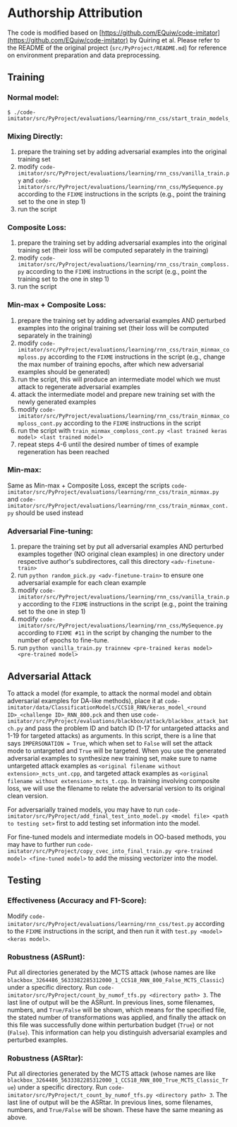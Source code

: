 # Authorship Attribution
The code is modified based on [https://github.com/EQuiw/code-imitator](https://github.com/EQuiw/code-imitator) by Quiring et al. Please refer to the README of the original project (`src/PyProject/README.md`) for reference on environment preparation and data preprocessing.

## Training
### Normal model:
```
$ ./code-imitator/src/PyProject/evaluations/learning/rnn_css/start_train_models_rnn_parallel.sh
```

### Mixing Directly:
1. prepare the training set by adding adversarial examples into the original training set
2. modify `code-imitator/src/PyProject/evaluations/learning/rnn_css/vanilla_train.py` and `code-imitator/src/PyProject/evaluations/learning/rnn_css/MySequence.py` according to the `FIXME` instructions in the scripts (e.g., point the training set to the one in step 1)
3. run the script

### Composite Loss:
1. prepare the training set by adding adversarial examples into the original training set (their loss will be computed separately in the training)
2. modify `code-imitator/src/PyProject/evaluations/learning/rnn_css/train_comploss.py` according to the `FIXME` instructions in the script (e.g., point the training set to the one in step 1)
3. run the script

### Min-max + Composite Loss:
1. prepare the training set by adding adversarial examples AND perturbed examples into the original training set (their loss will be computed separately in the training)
2. modify `code-imitator/src/PyProject/evaluations/learning/rnn_css/train_minmax_comploss.py` according to the `FIXME` instructions in the script (e.g., change the max number of training epochs, after which new adversarial examples should be generated)
3. run the script, this will produce an intermediate model which we must attack to regenerate adversarial examples
4. attack the intermediate model and prepare new training set with the newly generated examples
5. modify `code-imitator/src/PyProject/evaluations/learning/rnn_css/train_minmax_comploss_cont.py` according to the `FIXME` instructions in the script
6. run the script with `train_minmax_comploss_cont.py <last trained keras model> <last trained model>`
7. repeat steps 4-6 until the desired number of times of example regeneration has been reached

### Min-max:
Same as Min-max + Composite Loss, except the scripts `code-imitator/src/PyProject/evaluations/learning/rnn_css/train_minmax.py` and `code-imitator/src/PyProject/evaluations/learning/rnn_css/train_minmax_cont.py` should be used instead

### Adversarial Fine-tuning:
1. prepare the training set by put all adversarial examples AND perturbed examples together (NO original clean examples) in one directory under respective author's subdirectores, call this directory `<adv-finetune-train>`
2. run `python random_pick.py <adv-finetune-train>` to ensure one adversarial example for each clean example
3. modify `code-imitator/src/PyProject/evaluations/learning/rnn_css/vanilla_train.py` according to the `FIXME` instructions in the script (e.g., point the training set to the one in step 1)
4. modify `code-imitator/src/PyProject/evaluations/learning/rnn_css/MySequence.py` according to `FIXME #11` in the script by changing the number to the number of epochs to fine-tune.
5. run `python vanilla_train.py trainnew <pre-trained keras model> <pre-trained model>`

## Adversarial Attack
To attack a model (for example, to attack the normal model and obtain adversarial examples for DA-like methods), place it at `code-imitator/data/ClassificationModels/CCS18_RNN/keras_model_<round ID>_<challenge ID>_RNN_800.pck` and then use `code-imitator/src/PyProject/evaluations/blackbox/attack/blackbox_attack_batch.py` and pass the problem ID and batch ID (1-17 for untargeted attacks and 1-19 for targeted attacks) as arguments. In this script, there is a line that says `IMPERSONATION = True`, which when set to `False` will set the attack mode to untargeted and `True` will be targeted. When you use the generated adversarial examples to synthesize new training set, make sure to name untargeted attack examples as `<original filename without extension>_mcts_unt.cpp`, and targeted attack examples as `<original filename without extension>_mcts_t.cpp`. In training involving composite loss, we will use the filename to relate the adversarial version to its original clean version.

For adversarially trained models, you may have to run `code-imitator/src/PyProject/add_final_test_into_model.py <model file> <path to testing set>` first to add testing set information into the model.

For fine-tuned models and intermediate models in OO-based methods, you may have to further run `code-imitator/src/PyProject/copy_cvec_into_final_train.py <pre-trained model> <fine-tuned model>` to add the missing vectorizer into the model.

## Testing
### Effectiveness (Accuracy and F1-Score):
Modify `code-imitator/src/PyProject/evaluations/learning/rnn_css/test.py` according to the `FIXME` instructions in the script, and then run it with `test.py <model> <keras model>`.

### Robustness (ASRunt):
Put all directories generated by the MCTS attack (whose names are like `blackbox_3264486_5633382285312000_1_CCS18_RNN_800_False_MCTS_Classic`) under a specific directory. Run `code-imitator/src/PyProject/count_by_numof_tfs.py <directory path> 3`. The last line of output will be the ASRunt. In previous lines, some filenames, numbers, and `True/False` will be shown, which means for the specified file, the stated number of transformations was applied, and finally the attack on this file was successfully done within perturbation budget (`True`) or not (`False`). This information can help you distinguish adversarial examples and perturbed examples.

### Robustness (ASRtar):
Put all directories generated by the MCTS attack (whose names are like `blackbox_3264486_5633382285312000_1_CCS18_RNN_800_True_MCTS_Classic_True`) under a specific directory. Run `code-imitator/src/PyProject/t_count_by_numof_tfs.py <directory path> 3`. The last line of output will be the ASRtar. In previous lines, some filenames, numbers, and `True/False` will be shown. These have the same meaning as above.